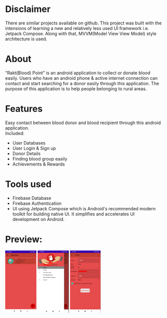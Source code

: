 # Disclaimer 
There are similar projects available on github. This project was built with the intensions of learning a new and relatively less used UI framework i.e. Jetpack Compose. Along with that, MVVM(Model View View Model) style architecture is used.

# About
“Rakt(Blood) Point” is an android application to collect or donate blood easily. Users who have an android phone & active internet connection can contact and start searching for a donor easily through this application. The purpose of this application is to help people belonging to rural areas.

# Features
Easy contact between blood donor and blood recipient through this android application.<br>
Included:
- User Databases
- User Login & Sign up
- Donor Details
- Finding blood group easily
- Achievements & Rewards
       
# Tools used
- Firebase Database
- Firebase Authentication
- UI using Jetpack Compose which is Android's recommended modern toolkit for building native UI. It simplifies and accelerates UI development on Android.

# Preview:
<img src="https://raw.githubusercontent.com/Tush1810/BloodBank/master/BloodBank1.jpeg" alt="Splash Screen" width="100" height="200" /> 
<img src="https://raw.githubusercontent.com/Tush1810/BloodBank/master/BloodBank2.jpeg" alt="Splash Screen" width="100" height="200" /> 
<img src="https://raw.githubusercontent.com/Tush1810/BloodBank/master/BloodBank3.jpeg" alt="Splash Screen" width="98" height="200" /> 
